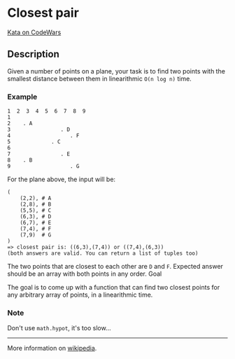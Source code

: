 # Closest pair

[Kata on CodeWars](https://www.codewars.com/kata/5376b901424ed4f8c20002b7)

## Description

Given a number of points on a plane, your task is
to find two points with the smallest distance
between them in linearithmic `O(n log n)` time.

### Example

    1  2  3  4  5  6  7  8  9
    1  
    2    . A
    3                . D
    4                   . F       
    5             . C
    6              
    7                . E
    8    . B
    9                   . G

For the plane above, the input will be:

    (
        (2,2), # A
        (2,8), # B
        (5,5), # C
        (6,3), # D
        (6,7), # E
        (7,4), # F
        (7,9)  # G
    )
    => closest pair is: ((6,3),(7,4)) or ((7,4),(6,3))
    (both answers are valid. You can return a list of tuples too)

The two points that are closest to each other are `D` and `F`.
Expected answer should be an array with both points in any order.
Goal

The goal is to come up with a function that can find two closest
points for any arbitrary array of points, in a linearithmic time.

### Note

Don't use `math.hypot`, it's too slow...

---

More information on [wikipedia](https://en.wikipedia.org/wiki/Closest_pair_of_points_problem).
